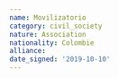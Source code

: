 ```yaml
---
name: Movilizatorio
category: civil_society
nature: Association
nationality: Colombie
alliance: 
date_signed: '2019-10-10'
---
```

    